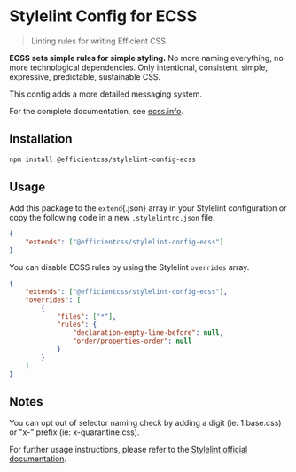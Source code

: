 # Stylelint Config for ECSS

> Linting rules for writing Efficient CSS.

**ECSS sets simple rules for simple styling.** No more naming everything, no more technological dependencies. Only intentional, consistent, simple, expressive, predictable, sustainable CSS.

This config adds a more detailed messaging system.

For the complete documentation, see [ecss.info](https://ecss.info/en).

## Installation

```bash
npm install @efficientcss/stylelint-config-ecss
```

## Usage

Add this package to the `extend`{.json} array in your Stylelint configuration or copy the following code in a new `.stylelintrc.json` file.

```json
{
	"extends": ["@efficientcss/stylelint-config-ecss"]
}
```

You can disable ECSS rules by using the Stylelint `overrides` array.

```json
{
	"extends": ["@efficientcss/stylelint-config-ecss"],
	"overrides": [
		{
			"files": ["*"],
			"rules": {
				"declaration-empty-line-before": null,
				"order/properties-order": null
			}
		}
	]
}
```

## Notes

You can opt out of selector naming check by adding a digit (ie: 1.base.css) or "x-" prefix (ie: x-quarantine.css).

For further usage instructions, please refer to the [Stylelint official documentation](https://stylelint.io).
